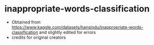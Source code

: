﻿# inappropriate-words-classification
* Obtained from https://www.kaggle.com/datasets/hansindu/inappropriate-words-classification
 and slightly edited for errors
* credits for original creators
